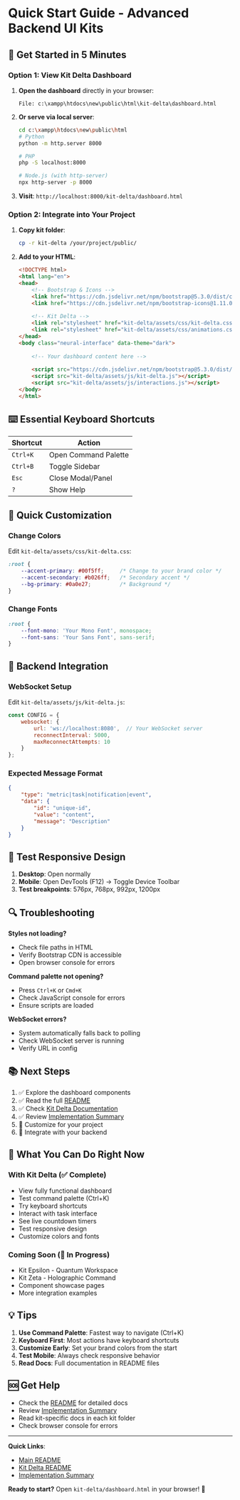 # Quick Start Guide - Advanced Backend UI Kits

## 🚀 Get Started in 5 Minutes

### Option 1: View Kit Delta Dashboard

1. **Open the dashboard** directly in your browser:
   ```
   File: c:\xampp\htdocs\new\public\html\kit-delta\dashboard.html
   ```

2. **Or serve via local server**:
   ```bash
   cd c:\xampp\htdocs\new\public\html
   # Python
   python -m http.server 8000
   
   # PHP
   php -S localhost:8000
   
   # Node.js (with http-server)
   npx http-server -p 8000
   ```

3. **Visit**: `http://localhost:8000/kit-delta/dashboard.html`

### Option 2: Integrate into Your Project

1. **Copy kit folder**:
   ```bash
   cp -r kit-delta /your/project/public/
   ```

2. **Add to your HTML**:
   ```html
   <!DOCTYPE html>
   <html lang="en">
   <head>
       <!-- Bootstrap & Icons -->
       <link href="https://cdn.jsdelivr.net/npm/bootstrap@5.3.0/dist/css/bootstrap.min.css" rel="stylesheet">
       <link href="https://cdn.jsdelivr.net/npm/bootstrap-icons@1.11.0/font/bootstrap-icons.css" rel="stylesheet">
       
       <!-- Kit Delta -->
       <link rel="stylesheet" href="kit-delta/assets/css/kit-delta.css">
       <link rel="stylesheet" href="kit-delta/assets/css/animations.css">
   </head>
   <body class="neural-interface" data-theme="dark">
       
       <!-- Your dashboard content here -->
       
       <script src="https://cdn.jsdelivr.net/npm/bootstrap@5.3.0/dist/js/bootstrap.bundle.min.js"></script>
       <script src="kit-delta/assets/js/kit-delta.js"></script>
       <script src="kit-delta/assets/js/interactions.js"></script>
   </body>
   </html>
   ```

## ⌨️ Essential Keyboard Shortcuts

| Shortcut | Action |
|----------|--------|
| `Ctrl+K` | Open Command Palette |
| `Ctrl+B` | Toggle Sidebar |
| `Esc` | Close Modal/Panel |
| `?` | Show Help |

## 🎨 Quick Customization

### Change Colors

Edit `kit-delta/assets/css/kit-delta.css`:

```css
:root {
    --accent-primary: #00f5ff;     /* Change to your brand color */
    --accent-secondary: #b026ff;   /* Secondary accent */
    --bg-primary: #0a0e27;         /* Background */
}
```

### Change Fonts

```css
:root {
    --font-mono: 'Your Mono Font', monospace;
    --font-sans: 'Your Sans Font', sans-serif;
}
```

## 🔌 Backend Integration

### WebSocket Setup

Edit `kit-delta/assets/js/kit-delta.js`:

```javascript
const CONFIG = {
    websocket: {
        url: 'ws://localhost:8080',  // Your WebSocket server
        reconnectInterval: 5000,
        maxReconnectAttempts: 10
    }
};
```

### Expected Message Format

```json
{
    "type": "metric|task|notification|event",
    "data": {
        "id": "unique-id",
        "value": "content",
        "message": "Description"
    }
}
```

## 📱 Test Responsive Design

1. **Desktop**: Open normally
2. **Mobile**: Open DevTools (F12) → Toggle Device Toolbar
3. **Test breakpoints**: 576px, 768px, 992px, 1200px

## 🔍 Troubleshooting

**Styles not loading?**
- Check file paths in HTML
- Verify Bootstrap CDN is accessible
- Open browser console for errors

**Command palette not opening?**
- Press `Ctrl+K` or `Cmd+K`
- Check JavaScript console for errors
- Ensure scripts are loaded

**WebSocket errors?**
- System automatically falls back to polling
- Check WebSocket server is running
- Verify URL in config

## 📚 Next Steps

1. ✅ Explore the dashboard components
2. ✅ Read the full [README](./README.md)
3. ✅ Check [Kit Delta Documentation](./kit-delta/README.md)
4. ✅ Review [Implementation Summary](./IMPLEMENTATION_SUMMARY.md)
5. 🚧 Customize for your project
6. 🚧 Integrate with your backend

## 🎯 What You Can Do Right Now

### With Kit Delta (✅ Complete)
- View fully functional dashboard
- Test command palette (Ctrl+K)
- Try keyboard shortcuts
- Interact with task interface
- See live countdown timers
- Test responsive design
- Customize colors and fonts

### Coming Soon (🚧 In Progress)
- Kit Epsilon - Quantum Workspace
- Kit Zeta - Holographic Command
- Component showcase pages
- More integration examples

## 💡 Tips

1. **Use Command Palette**: Fastest way to navigate (Ctrl+K)
2. **Keyboard First**: Most actions have keyboard shortcuts
3. **Customize Early**: Set your brand colors from the start
4. **Test Mobile**: Always check responsive behavior
5. **Read Docs**: Full documentation in README files

## 🆘 Get Help

- Check the [README](./README.md) for detailed docs
- Review [Implementation Summary](./IMPLEMENTATION_SUMMARY.md)
- Read kit-specific docs in each kit folder
- Check browser console for errors

---

**Quick Links**:
- [Main README](./README.md)
- [Kit Delta README](./kit-delta/README.md)
- [Implementation Summary](./IMPLEMENTATION_SUMMARY.md)

**Ready to start?** Open `kit-delta/dashboard.html` in your browser! 🚀
